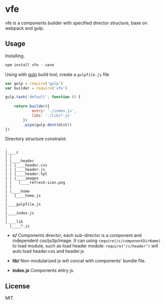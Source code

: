 vfe
=====
vfe is a components builder with specified director structure, base on webpack and gulp.

## Usage

Installing.
```js
npm install vfe --save
```

Using with [gulp](http://gulpjs.com/) build tool, create a `gulpfile.js` file
```js
var gulp = require('gulp')
var builder = require('vfe')

gulp.task('default', function () {
	
	return builder({
			entry: './index.js',
			libs: './lib/*.js'
		})
		.pipe(gulp.dest(dist))
})
```

Directory structure constraint:

```
.
|____c
| |
| |____header
| | |____header.css
| | |____header.js
| | |____header.tpl
| | |____images
| |   |____refresh-icon.png
| |   
| |____home
|   |____home.js
|   
|____gulpfile.js
|
|____index.js
|
|____lib
  |____*.js
```

- **c/**
	Components director, each sub-director is a component and independent css/js/tp/image. It can using `require(/c/componentDirName)` to load module, such as load header module: `require("/c/header")` will auto load header.css and header.js

- **lib/**
	Non-modularized js will concat with components' bundle file.

- **index.js**
	Components entry js.

## License

MIT.



